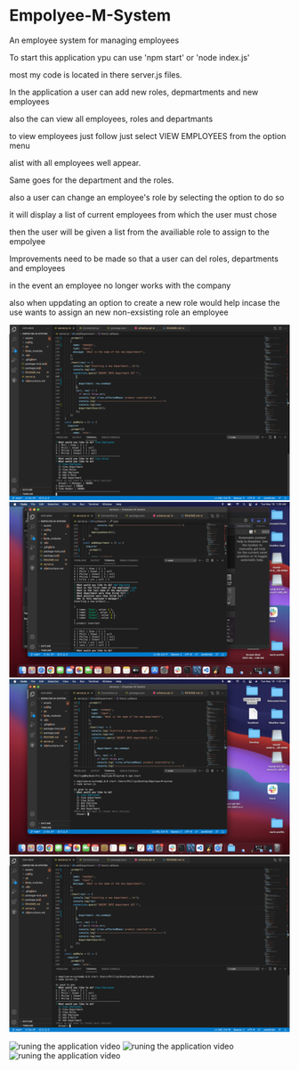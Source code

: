 # Empolyee-M-System
An employee system for managing employees 

To start this application ypu can use 'npm start' or 'node index.js'

most my code is located in there server.js files.

In the application a user can add new roles, depmartments and new employees 

also the can view all employees, roles and departmants 

to view employees just follow just select VIEW EMPLOYEES from the option menu 

alist with all employees well appear. 

Same goes for the department and the roles.

also a user can change an employee's role by selecting the option to do so

it will display a list of current employees from which the user must chose 

then the user will be given a list from the availiable role to assign to the empolyee

Improvements need to be made so that a user can del roles, departments and employees 
 
 in the event an employee no longer works with the company 

also when uppdating an option to create a new role would help incase the use wants to assign an new non-exsisting role an employee   

![The app run showing list of employees](./assets/e-mpic1.png)
![The app run starting the app list of Prompts](./assets/e-mpic2.png)
![The app runing](./assets/e-mpic3.png)
![The app runing](./assets/e-mpic4.png)

![runing the application video](https://youtu.be/ZdE5qUI3ypM)
![runing the application video](https://youtu.be/VLL2EmuhrXc)
![runing the application video](https://youtu.be/Rp8Y3zfGJbc)